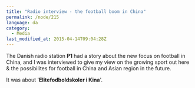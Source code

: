 ```yaml
---
title: "Radio interview - the football boom in China"
permalink: /node/215
language: da
category:
  - Media
last_modified_at: 2015-04-14T09:04:28Z
---
```


The Danish radio station **P1** had a story about the new focus on football in China, and I was interviewed to give my view on the growing sport out here & the possibilites for football in China and Asian region in the future.

It was about '**Elitefodboldskoler i Kina**'.
